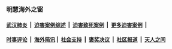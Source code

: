 
### 明慧海外之窗

####  [武汉肺炎](indexes/365.md?t=04192001) &nbsp;|&nbsp;  [迫害案例综述](indexes/328.md?t=04192001) &nbsp;|&nbsp; [迫害致死案例](indexes/277.md?t=04192001)  &nbsp;|&nbsp; [更多迫害案例](indexes/81.md?t=04192001)  &nbsp;|&nbsp; 
####  [时事评论](indexes/19.md?t=04192001) &nbsp;|&nbsp; [海外简讯](indexes/245.md?t=04192001)&nbsp;|&nbsp;  [社会支持](indexes/140.md?t=04192001) &nbsp;|&nbsp; [褒奖决议](indexes/282.md?t=04192001) &nbsp;|&nbsp; [社区报道](indexes/91.md?t=04192001)  &nbsp;|&nbsp; [天人之间](indexes/78.md?t=04192001) 

